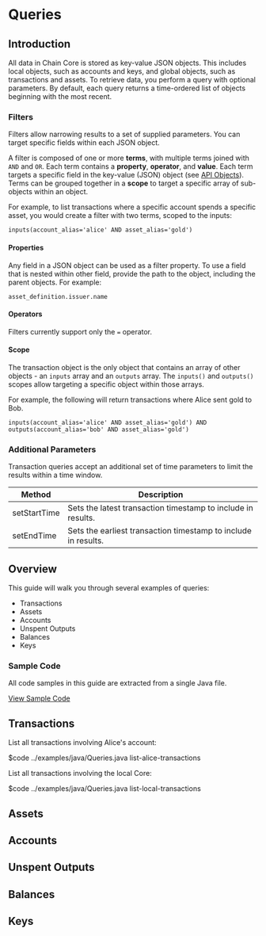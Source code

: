 # Queries

## Introduction

All data in Chain Core is stored as key-value JSON objects. This includes local objects, such as accounts and keys, and global objects, such as transactions and assets. To retrieve data, you perform a query with optional parameters. By default, each query returns a time-ordered list of objects beginning with the most recent.

### Filters
Filters allow narrowing results to a set of supplied parameters. You can target specific fields within each JSON object.

A filter is composed of one or more **terms**, with multiple terms joined with `AND` and `OR`. Each term contains a **property**, **operator**, and **value**. Each term targets a specific field in the key-value (JSON) object (see [API Objects](../reference/api-objects.md)). Terms can be grouped together in a **scope** to target a specific array of sub-objects within an object.

For example, to list transactions where a specific account spends a specific asset, you would create a filter with two terms, scoped to the inputs:

```
inputs(account_alias='alice' AND asset_alias='gold')
```

#### Properties

Any field in a JSON object can be used as a filter property. To use a field that is nested within other field, provide the path to the object, including the parent objects. For example:

```
asset_definition.issuer.name
```

#### Operators

Filters currently support only the `=` operator.

#### Scope

The transaction object is the only object that contains an array of other objects - an `inputs` array and an `outputs` array. The `inputs()` and `outputs()` scopes allow targeting a specific object within those arrays.

For example, the following will return transactions where Alice sent gold to Bob.

```
inputs(account_alias='alice' AND asset_alias='gold') AND outputs(account_alias='bob' AND asset_alias='gold')
```

### Additional Parameters

Transaction queries accept an additional set of time parameters to limit the results within a time window.

| Method             | Description                                                        |
|--------------------|--------------------------------------------------------------------|
| setStartTime       | Sets the latest transaction timestamp to include in results.       |
| setEndTime         | Sets the earliest transaction timestamp to include in results.     |

## Overview

This guide will walk you through several examples of queries:

* Transactions
* Assets
* Accounts
* Unspent Outputs
* Balances
* Keys

### Sample Code

All code samples in this guide are extracted from a single Java file.

<a href="../examples/java/Queries.java" class="downloadBtn btn success" target="\_blank">View Sample Code</a>

## Transactions
List all transactions involving Alice's account:

$code ../examples/java/Queries.java list-alice-transactions

List all transactions involving the local Core:

$code ../examples/java/Queries.java list-local-transactions

## Assets
## Accounts
## Unspent Outputs
## Balances
## Keys
